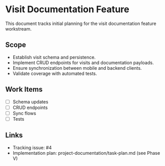 # Visit Documentation Feature

This document tracks initial planning for the visit documentation feature workstream.

## Scope
- Establish visit schema and persistence.
- Implement CRUD endpoints for visits and documentation payloads.
- Ensure synchronization between mobile and backend clients.
- Validate coverage with automated tests.

## Work Items
- [ ] Schema updates
- [ ] CRUD endpoints
- [ ] Sync flows
- [ ] Tests

## Links
- Tracking issue: #4
- Implementation plan: project-documentation/task-plan.md (see Phase V)
